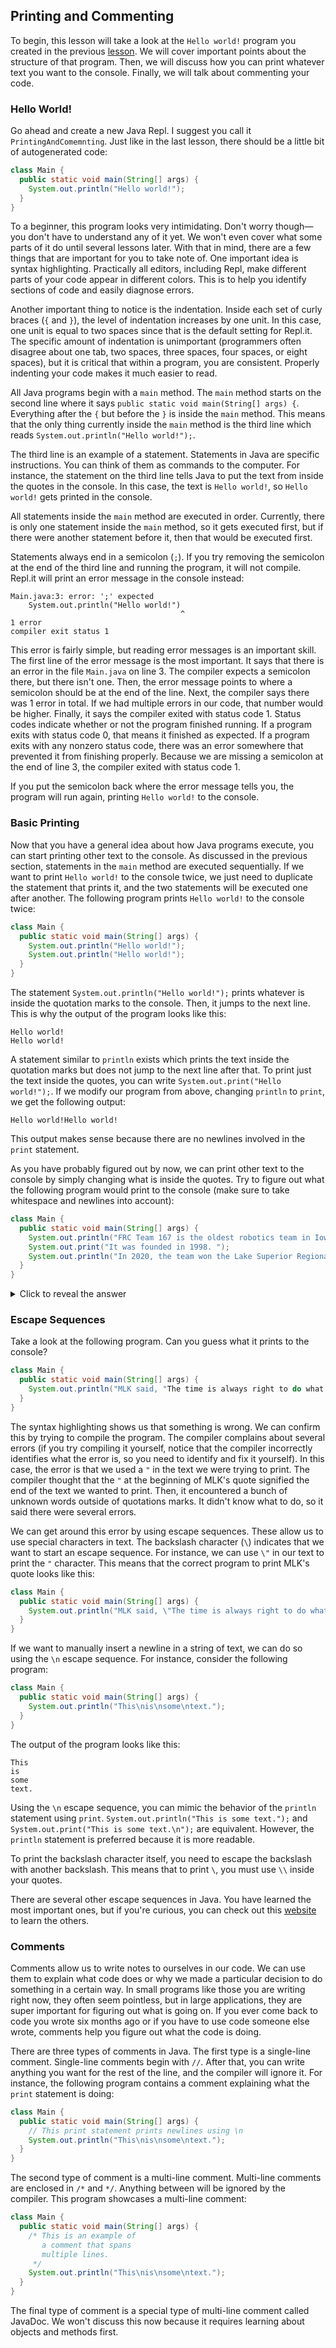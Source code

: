 ## Printing and Commenting

To begin, this lesson will take a look at the `Hello world!` program you created in the previous [lesson](02-hello-world.md). We will cover important points about the structure of that program. Then, we will discuss how you can print whatever text you want to the console. Finally, we will talk about commenting your code.

### Hello World!

Go ahead and create a new Java Repl. I suggest you call it `PrintingAndComemnting`. Just like in the last lesson, there should be a little bit of autogenerated code:

```java
class Main {
  public static void main(String[] args) {
    System.out.println("Hello world!");
  }
}
```

To a beginner, this program looks very intimidating. Don't worry though—you don't have to understand any of it yet. We won't even cover what some parts of it do until several lessons later. With that in mind, there are a few things that are important for you to take note of. One important idea is syntax highlighting. Practically all editors, including Repl, make different parts of your code appear in different colors. This is to help you identify sections of code and easily diagnose errors.

Another important thing to notice is the indentation. Inside each set of curly braces (`{` and `}`), the level of indentation increases by one unit. In this case, one unit is equal to two spaces since that is the default setting for Repl.it. The specific amount of indentation is unimportant (programmers often disagree about one tab, two spaces, three spaces, four spaces, or eight spaces), but it is critical that within a program, you are consistent. Properly indenting your code makes it much easier to read.

All Java programs begin with a `main` method. The `main` method starts on the second line where it says `public static void main(String[] args) {`. Everything after the `{` but before the `}` is inside the `main` method. This means that the only thing currently inside the `main` method is the third line which reads `System.out.println("Hello world!");`.

The third line is an example of a statement. Statements in Java are specific instructions. You can think of them as commands to the computer. For instance, the statement on the third line tells Java to put the text from inside the quotes in the console. In this case, the text is `Hello world!`, so `Hello world!` gets printed in the console.

All statements inside the `main` method are executed in order. Currently, there is only one statement inside the `main` method, so it gets executed first, but if there were another statement before it, then that would be executed first.

Statements always end in a semicolon (`;`). If you try removing the semicolon at the end of the third line and running the program, it will not compile. Repl.it will print an error message in the console instead:

```text
Main.java:3: error: ';' expected
    System.out.println("Hello world!")
                                      ^
1 error
compiler exit status 1
```

This error is fairly simple, but reading error messages is an important skill. The first line of the error message is the most important. It says that there is an error in the file `Main.java` on line 3. The compiler expects a semicolon there, but there isn't one. Then, the error message points to where a semicolon should be at the end of the line. Next, the compiler says there was 1 error in total. If we had multiple errors in our code, that number would be higher. Finally, it says the compiler exited with status code 1. Status codes indicate whether or not the program finished running. If a program exits with status code 0, that means it finished as expected. If a program exits with any nonzero status code, there was an error somewhere that prevented it from finishing properly. Because we are missing a semicolon at the end of line 3, the compiler exited with status code 1.

If you put the semicolon back where the error message tells you, the program will run again, printing `Hello world!` to the console.

### Basic Printing

Now that you have a general idea about how Java programs execute, you can start printing other text to the console. As discussed in the previous section, statements in the `main` method are executed sequentially. If we want to print `Hello world!` to the console twice, we just need to duplicate the statement that prints it, and the two statements will be executed one after another. The following program prints `Hello world!` to the console twice:

```java
class Main {
  public static void main(String[] args) {
    System.out.println("Hello world!");
    System.out.println("Hello world!");
  }
}
```

The statement `System.out.println("Hello world!");` prints whatever is inside the quotation marks to the console. Then, it jumps to the next line. This is why the output of the program looks like this:

```text
Hello world!
Hello world!
```

A statement similar to `println` exists which prints the text inside the quotation marks but does not jump to the next line after that. To print just the text inside the quotes, you can write `System.out.print("Hello world!");`. If we modify our program from above, changing `println` to `print`, we get the following output:

```text
Hello world!Hello world!
```

This output makes sense because there are no newlines involved in the `print` statement.

As you have probably figured out by now, we can print other text to the console by simply changing what is inside the quotes. Try to figure out what the following program would print to the console (make sure to take whitespace and newlines into account):

```java
class Main {
  public static void main(String[] args) {
    System.out.println("FRC Team 167 is the oldest robotics team in Iowa.");
    System.out.print("It was founded in 1998. ");
    System.out.println("In 2020, the team won the Lake Superior Regional.");
  }
}
```

<details>

<summary>Click to reveal the answer</summary>

```text
FRC Team 167 is the oldest robotics team in Iowa.
It was founded in 1998. In 2020, the team won the Lake Superior Regional.
```

The first statement prints the text `FRC Team 167 is the oldest robotics team in Iowa.` followed by a newline since it is a `println` statement (`println` stands for "print line"). The second statement prints `It was founded in 1998. `. Notice there is a space at the end because there is a space before the closing quotation mark in the statement. Additionally, notice that there is not a newline character at the end because we used `print` instead of `println`. As such, the last statement starts printing on the same line the second statement left off on. It prints the text `In 2020, the team won the Lake Superior Regional.` followed by a newline.

</details>

### Escape Sequences

Take a look at the following program. Can you guess what it prints to the console?

```java
class Main {
  public static void main(String[] args) {
    System.out.println("MLK said, "The time is always right to do what is right."");
  }
}
```

The syntax highlighting shows us that something is wrong. We can confirm this by trying to compile the program. The compiler complains about several errors (if you try compiling it yourself, notice that the compiler incorrectly identifies what the error is, so you need to identify and fix it yourself). In this case, the error is that we used a `"` in the text we were trying to print. The compiler thought that the `"` at the beginning of MLK's quote signified the end of the text we wanted to print. Then, it encountered a bunch of unknown words outside of quotations marks. It didn't know what to do, so it said there were several errors.

We can get around this error by using escape sequences. These allow us to use special characters in text. The backslash character (`\`) indicates that we want to start an escape sequence. For instance, we can use `\"` in our text to print the `"` character. This means that the correct program to print MLK's quote looks like this:

```java
class Main {
  public static void main(String[] args) {
    System.out.println("MLK said, \"The time is always right to do what is right.\"");
  }
}
```

If we want to manually insert a newline in a string of text, we can do so using the `\n` escape sequence. For instance, consider the following program:

```java
class Main {
  public static void main(String[] args) {
    System.out.println("This\nis\nsome\ntext.");
  }
}
```

The output of the program looks like this:

```text
This
is
some
text.
```

Using the `\n` escape sequence, you can mimic the behavior of the `println` statement using `print`. `System.out.println("This is some text.");` and `System.out.print("This is some text.\n");` are equivalent. However, the `println` statement is preferred because it is more readable.

To print the backslash character itself, you need to escape the backslash with another backslash. This means that to print `\`, you must use `\\` inside your quotes.

There are several other escape sequences in Java. You have learned the most important ones, but if you're curious, you can check out this [website](https://www.geeksforgeeks.org/escape-sequences-in-java/) to learn the others.

### Comments

Comments allow us to write notes to ourselves in our code. We can use them to explain what code does or why we made a particular decision to do something in a certain way. In small programs like those you are writing right now, they often seem pointless, but in large applications, they are super important for figuring out what is going on. If you ever come back to code you wrote six months ago or if you have to use code someone else wrote, comments help you figure out what the code is doing.

There are three types of comments in Java. The first type is a single-line comment. Single-line comments begin with `//`. After that, you can write anything you want for the rest of the line, and the compiler will ignore it. For instance, the following program contains a comment explaining what the `print` statement is doing:

```java
class Main {
  public static void main(String[] args) {
    // This print statement prints newlines using \n
    System.out.println("This\nis\nsome\ntext.");
  }
}
```

The second type of comment is a multi-line comment. Multi-line comments are enclosed in `/*` and `*/`. Anything between will be ignored by the compiler. This program showcases a multi-line comment:

```java
class Main {
  public static void main(String[] args) {
    /* This is an example of
       a comment that spans
       multiple lines.
     */
    System.out.println("This\nis\nsome\ntext.");
  }
}
```

The final type of comment is a special type of multi-line comment called JavaDoc. We won't discuss this now because it requires learning about objects and methods first.
